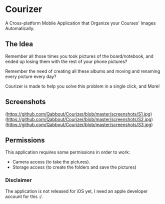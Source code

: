 # Courizer

A Cross-platform Mobile Application that Organize your Courses' Images Automatically.

## The Idea

Remember all those times you took pictures of the board/notebook, and ended up losing them with the rest of your phone pictures?

Remember the need of creating all these albums and moving and renaming every picture every day?

Courizer is made to help you solve this problem in a single click, and More!

## Screenshots

(https://github.com/Qabbout/Courizer/blob/master/screenshots/S1.jpg)
(https://github.com/Qabbout/Courizer/blob/master/screenshots/S2.jpg)
(https://github.com/Qabbout/Courizer/blob/master/screenshots/S3.jpg)

## Permissions

This application requires some permissions in order to work:

- Camera access (to take the pictures).
- Storage access (to create the folders and save the pictures)

### Disclaimer

The application is not released for iOS yet, I need an apple developer account for this :/.
